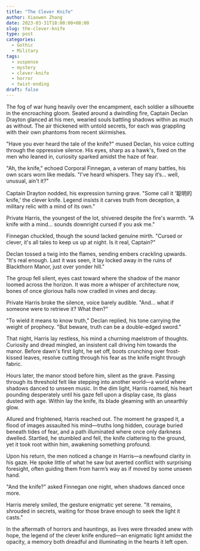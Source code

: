 ```yaml
---
title: "The Clever Knife"
author: Xiaowen Zhang
date: 2023-03-31T18:00:00+08:00
slug: the-clever-knife
type: post
categories:
  - Gothic
  - Military
tags:
  - suspense
  - mystery
  - clever-knife
  - horror
  - twist-ending
draft: false
---
```


The fog of war hung heavily over the encampment, each soldier a silhouette in the encroaching gloom. Seated around a dwindling fire, Captain Declan Drayton glanced at his men, wearied souls battling shadows within as much as without. The air thickened with untold secrets, for each was grappling with their own phantoms from recent skirmishes. 

"Have you ever heard the tale of the knife?" mused Declan, his voice cutting through the oppressive silence. His eyes, sharp as a hawk's, fixed on the men who leaned in, curiosity sparked amidst the haze of fear. 

"Ah, the knife," echoed Corporal Finnegan, a veteran of many battles, his own scars worn like medals. "I've heard whispers. They say it’s... well, unusual, ain't it?"

Captain Drayton nodded, his expression turning grave. "Some call it '聪明的knife,' the clever knife. Legend insists it carves truth from deception, a military relic with a mind of its own."

Private Harris, the youngest of the lot, shivered despite the fire's warmth. "A knife with a mind... sounds downright cursed if you ask me."

Finnegan chuckled, though the sound lacked genuine mirth. "Cursed or clever, it's all tales to keep us up at night. Is it real, Captain?"

Declan tossed a twig into the flames, sending embers crackling upwards. "It's real enough. Last it was seen, it lay locked away in the ruins of Blackthorn Manor, just over yonder hill."

The group fell silent, eyes cast toward where the shadow of the manor loomed across the horizon. It was more a whisper of architecture now, bones of once glorious halls now cradled in vines and decay.

Private Harris broke the silence, voice barely audible. "And... what if someone were to retrieve it? What then?"

"To wield it means to know truth," Declan replied, his tone carrying the weight of prophecy. "But beware, truth can be a double-edged sword."

That night, Harris lay restless, his mind a churning maelstrom of thoughts. Curiosity and dread mingled, an insistent call driving him towards the manor. Before dawn's first light, he set off, boots crunching over frost-kissed leaves, resolve cutting through his fear as the knife might through fabric.

Hours later, the manor stood before him, silent as the grave. Passing through its threshold felt like stepping into another world—a world where shadows danced to unseen music. In the dim light, Harris roamed, his heart pounding desperately until his gaze fell upon a display case, its glass dusted with age. Within lay the knife, its blade gleaming with an unearthly glow.

Allured and frightened, Harris reached out. The moment he grasped it, a flood of images assaulted his mind—truths long hidden, courage buried beneath tides of fear, and a path illuminated where once only darkness dwelled. Startled, he stumbled and fell, the knife clattering to the ground, yet it took root within him, awakening something profound.

Upon his return, the men noticed a change in Harris—a newfound clarity in his gaze. He spoke little of what he saw but averted conflict with surprising foresight, often guiding them from harm’s way as if moved by some unseen hand.

"And the knife?" asked Finnegan one night, when shadows danced once more.

Harris merely smiled, the gesture enigmatic yet serene. "It remains, shrouded in secrets, waiting for those brave enough to seek the light it casts."

In the aftermath of horrors and hauntings, as lives were threaded anew with hope, the legend of the clever knife endured—an enigmatic light amidst the opacity, a memory both dreadful and illuminating in the hearts it left open. 